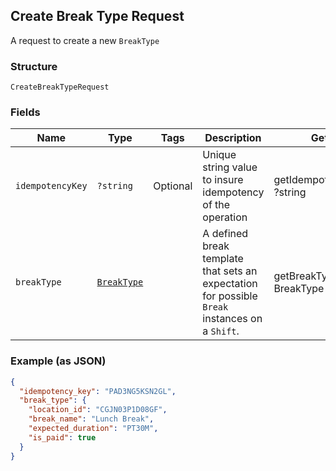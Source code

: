 ## Create Break Type Request

A request to create a new `BreakType`

### Structure

`CreateBreakTypeRequest`

### Fields

| Name | Type | Tags | Description | Getter | Setter |
|  --- | --- | --- | --- | --- | --- |
| `idempotencyKey` | `?string` | Optional | Unique string value to insure idempotency of the operation | getIdempotencyKey(): ?string | setIdempotencyKey(?string idempotencyKey): void |
| `breakType` | [`BreakType`](/doc/models/break-type.md) |  | A defined break template that sets an expectation for possible `Break`<br>instances on a `Shift`. | getBreakType(): BreakType | setBreakType(BreakType breakType): void |

### Example (as JSON)

```json
{
  "idempotency_key": "PAD3NG5KSN2GL",
  "break_type": {
    "location_id": "CGJN03P1D08GF",
    "break_name": "Lunch Break",
    "expected_duration": "PT30M",
    "is_paid": true
  }
}
```

